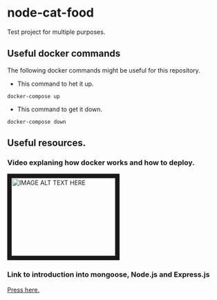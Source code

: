# node-cat-food

Test project for multiple purposes.

## Useful docker commands

The following docker commands might be useful for this repository.

* This command to het it up.
```
docker-compose up
```

* This command to get it down.

```
docker-compose down
```



## Useful resources.

### Video explaning how docker works and how to deploy.

<a href="https://www.youtube.com/watch?v=hP77Rua1E0c&feature=youtu.be" target="_blank"><img src="https://img.youtube.com/vi/hP77Rua1E0c/maxresdefault.jpg" 
alt="IMAGE ALT TEXT HERE" width="240" height="180" border="10" /></a>


### Link to introduction into mongoose, Node.js and Express.js

[Press here.](https://www.callicoder.com/node-js-express-mongodb-restful-crud-api-tutorial/)